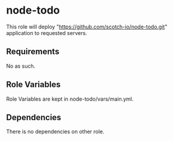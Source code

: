 node-todo
=========

This role will deploy "https://github.com/scotch-io/node-todo.git" application to 
requested servers.

Requirements
------------

No as such. 


Role Variables
--------------

Role Variables are kept in node-todo/vars/main.yml.

Dependencies
------------

There is no dependencies on other role.

